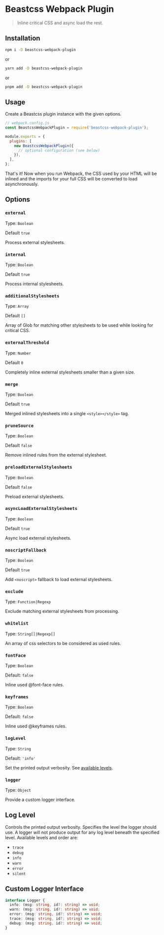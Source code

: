 # Beastcss Webpack Plugin

> Inline critical CSS and async load the rest.

## Installation

```sh
npm i -D beastcss-webpack-plugin
```

or

```sh
yarn add -D beastcss-webpack-plugin
```

or

```sh
pnpm add -D beastcss-webpack-plugin
```

## Usage

Create a Beastcss plugin instance with the given options.

```js
// webpack.config.js
const BeastcssWebpackPlugin = require('beastcss-webpack-plugin');

module.exports = {
  plugins: [
    new BeastcssWebpackPlugin({
      // optional configuration (see below)
    }),
  ],
};
```

That's it! Now when you run Webpack, the CSS used by your HTML will be inlined and the imports for your full CSS will be converted to load asynchronously.

## Options

### `external`

Type: `Boolean`

Default `true`

Process external stylesheets.

### `internal`

Type: `Boolean`

Default `true`

Process internal stylesheets.

### `additionalStylesheets`

Type: `Array`

Default `[]`

Array of Glob for matching other stylesheets to be used while looking for critical CSS.

### `externalThreshold`

Type: `Number`

Default `0`

Completely inline external stylesheets smaller than a given size.

### `merge`

Type: `Boolean`

Default `true`

Merged inlined stylesheets into a single `<style></style>` tag.

### `pruneSource`

Type: `Boolean`

Default `false`

Remove inlined rules from the external stylesheet.

### `preloadExternalStylesheets`

Type: `Boolean`

Default `false`

Preload external stylesheets.

### `asyncLoadExternalStylesheets`

Type: `Boolean`

Default `true`

Async load external stylesheets.

### `noscriptFallback`

Type: `Boolean`

Default `true`

Add `<noscript>` fallback to load external stylesheets.

### `exclude`

Type: `Function|Regexp`

Exclude matching external stylesheets from processing.

### `whitelist`

Type: `String[]|Regexp[]`

An array of css selectors to be considered as used rules.

### `fontFace`

Type: `Boolean`

Default: `false`

Inline used @font-face rules.

### `keyframes`

Type: `Boolean`

Default: `false`

Inline used @keyframes rules.

### `logLevel`

Type: `String`

Default: `'info'`

Set the printed output verbosity. See [available levels](#log-Level).

### `logger`

Type: `Object`

Provide a custom logger interface.

## Log Level

Controls the printed output verbosity. Specifies the level the logger should use. A logger will
not produce output for any log level beneath the specified level. Available levels and order
are:

- `trace`
- `debug`
- `info`
- `warn`
- `error`
- `silent`

## Custom Logger Interface

```typescript
interface Logger {
  info: (msg: string, id?: string) => void;
  warn: (msg: string, id?: string) => void;
  error: (msg: string, id?: string) => void;
  trace: (msg: string, id?: string) => void;
  debug: (msg: string, id?: string) => void;
}
```
